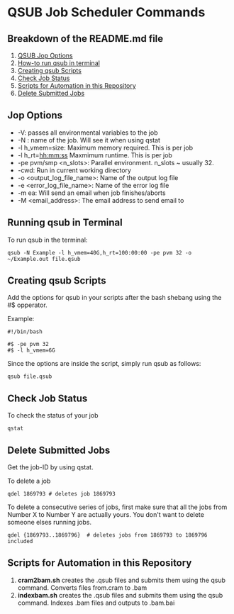 # QSUB Job Scheduler Commands

## Breakdown of the README.md file
1. [QSUB Jop Options](#Jop-Options)
2. [How-to run qsub in terminal](#Running-qsub-in-Terminal)
3. [Creating qsub Scripts](#Creating-qsub-Scripts)
4. [Check Job Status](#Check-Job-Status)
5. [Scripts for Automation in this Repository](#Scripts-for-Automation-in-this-Repository)
6. [Delete Submitted Jobs](#Delete-Submitted-Jobs)

## Jop Options
 * -V: passes all environmental variables to the job
 * -N <jobname>: name of the job. Will see it when using qstat
 * -l h_vmem=size: Maximum memory required. This is per job
 * -l h_rt=<hh:mm:ss> Maxmimum runtime. This is per job
 * -pe pvm/smp <n_slots>: Parallel environment. n_slots ~ usually 32.
 * -cwd: Run in current working directory
 * -o <output_log_file_name>: Name of the output log file
 * -e <error_log_file_name>: Name of the error log file
 * -m ea: Will send an email when job finishes/aborts
 * -M <email_address>: The email address to send email to
 
## Running qsub in Terminal
To run qsub in the terminal:
```
qsub -N Example -l h_vmem=40G,h_rt=100:00:00 -pe pvm 32 -o ~/Example.out file.qsub
```

## Creating qsub Scripts
Add the options for qsub in your scripts after the bash shebang using the #$ opperator.

Example:
```
#!/bin/bash
 
#$ -pe pvm 32
#$ -l h_vmem=6G
```
Since the options are inside the script, simply run qsub as follows:
```
qsub file.qsub
```
## Check Job Status
To check the status of your job
```
qstat
```
## Delete Submitted Jobs
Get the job-ID by using qstat.

To delete a job
```
qdel 1869793 # deletes job 1869793
```
To delete a consecutive series of jobs, first make sure that all the jobs from Number X to Number Y are actually yours. You don't want to delete someone elses running jobs.
```
qdel {1869793..1869796}  # deletes jobs from 1869793 to 1869796 included
```  
 
## Scripts for Automation in this Repository
1. **cram2bam.sh** creates the .qsub files and submits them using the qsub command. Converts files from.cram to .bam 
2. **indexbam.sh** creates the .qsub files and submits them using the qsub command. Indexes .bam files and outputs to .bam.bai
